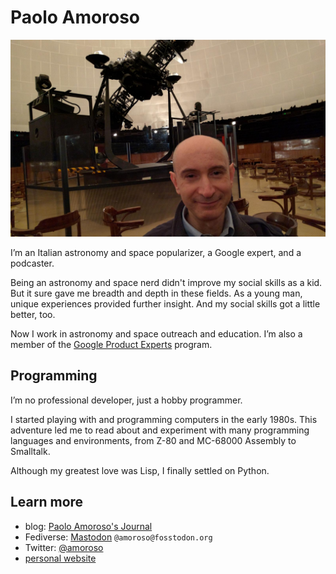 # Paolo Amoroso

![Paolo Amoroso at the Planetarium of Milan, Italy](https://raw.githubusercontent.com/pamoroso/pamoroso/main/pamoroso-planetarium.jpg)

I’m an Italian astronomy and space popularizer, a Google expert, and a podcaster.

Being an astronomy and space nerd didn't improve my social skills as a kid. But it sure gave me breadth and depth in these fields. As a young man, unique experiences provided further insight. And my social skills got a little better, too.

Now I work in astronomy and space outreach and education. I’m also a member of the [Google Product Experts](https://productexperts.withgoogle.com) program.


## Programming

I’m no professional developer, just a hobby programmer.

I started playing with and programming computers in the early 1980s. This adventure led me to read about and experiment with many programming languages and environments, from Z-80 and MC-68000 Assembly to Smalltalk.

Although my greatest love was Lisp, I finally settled on Python.


## Learn more

- blog: [Paolo Amoroso's Journal](https://journal.paoloamoroso.com)
- Fediverse: <a rel="me" href="https://fosstodon.org/@amoroso">Mastodon</a> `@amoroso@fosstodon.org`
- Twitter: [@amoroso](https://twitter.com/amoroso)
- [personal website](https://www.paoloamoroso.com)
